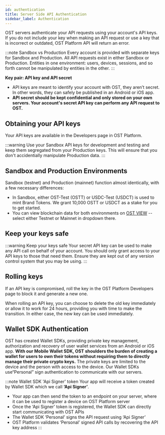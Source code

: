 ```yaml
---
id: authentication
title: Server Side API Authentication
sidebar_label: Authentication
---
```


OST servers authenticate your API requests using your account's API keys. If you do not include your key when making an API request or use a key that is incorrect or outdated, OST Platform API will return an error.

:::note Sandbox vs Production
Every account is provided with separate keys for Sandbox and Production. All API requests exist in either Sandbox or Production. Entities in one environment: users, devices, sessions, and so forth cannot be manipulated by entities in the other.
:::

**Key pair: API key and API secret**
* API keys are meant to identify your account with OST, they aren’t secret. In other words, they can safely be published in an Android or iOS app.
* **API secret should be kept confidential and only stored on your own servers. Your account's secret API key can perform any API request to OST.**

## Obtaining your API keys
Your API keys are available in the Developers page in OST Platform. 

:::warning
Use your Sandbox API keys for development and testing and keep them segregated from your Production keys. This will ensure that you don't accidentially manipulate Production data.
:::

## Sandbox and Production Environments
Sandbox (testnet) and Production (mainnet) function almost identically, with a few necessary differences:

* In Sandbox, either OST-Test (OSTT) or USDC-Test (USDCT) is used to mint Brand Tokens. We grant 10,000 OSTT or USDCT as a stake for you to get started.
* You can view blockchain data for both environments on [OST VIEW](https://view.ost.com) -- select either Testnet or Mainnet in dropdown there.


## Keep your keys safe
:::warning Keep your keys safe
Your secret API key can be used to make any API call on behalf of your account. You should only grant access to your API keys to those that need them. Ensure they are kept out of any version control system that you may be using.
:::

## Rolling keys
If an API key is compromised, roll the key in the OST Platform Developers page to block it and generate a new one.

When rolling an API key, you can choose to delete the old key immediately or allow it to work for 24 hours, providing you with time to make the transition. In either case, the new key can be used immediately.

## Wallet SDK Authentication
OST has created Wallet SDKs, providing private key management, authorization and recovery of user wallet services from an Android or iOS app. **With our Mobile Wallet SDK, OST shoulders the burden of creating a wallet for users to own their tokens without requiring them to directly manage their private crypto keys.** The private keys are limited to the device and the person with access to the device. Our Wallet SDKs use“Personal” sign authentication to communicate with our servers.

:::note Wallet SDK 'Api Signer' token
Your app will receive a token created by Wallet SDK which we call **‘Api Signer’**. 
* Your app can then send the token to an endpoint on your server, where it can be used to register a device on OST Platform server
* Once the ‘Api Signer’ token is registered, the Wallet SDK can directly start communicating with OST APIs
* The Wallet SDK ‘Personal’ signs the API request using ‘Api Signer’
* OST Platform validates ‘Personal’ signed API calls by recovering the API key address
:::